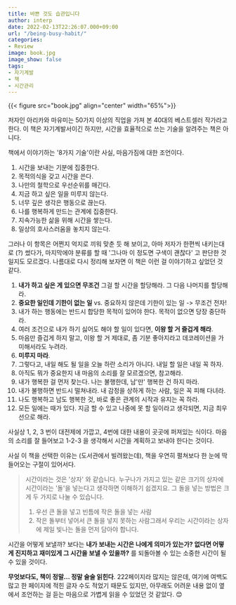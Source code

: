 ```yaml
---
title: 바쁜 것도 습관입니다
author: interp
date: 2022-02-13T22:26:07.000+09:00
url: "/being-busy-habit/"
categories:
- Review
image: book.jpg
image_show: false
tags:
- 자기계발
- 책
- 시간관리
---
```


{{< figure src="book.jpg" align="center" width="65%">}}

저자인 아리카와 마유미는 50가지 이상의 직업을 가져 본 40대의 베스트셀러 작가라고  한다. 이 책은 자기계발서이긴 하지만, 시간을 효율적으로 쓰는 기술을 알려주는 책은 아니다.

책에서 이야기하는 '8가지 기술'이란 사실, 마음가짐에 대한 조언이다.

1. 시간을 보내는 기분에 집중한다.
2. 목적의식을 갖고 시간을 쓴다.
3. 나만의 철학으로 우선순위를 매긴다.
4. 지금 하고 싶은 일을 미루지 않는다.
5. 너무 깊은 생각은 행동으로 끊는다.
6. 나를 행복하게 만드는 관계에 집중한다.
7. 지속가능한 삶을 위해 시간을 쌓는다.
8. 일상의 호사스러움을 놓치지 않는다.

그러나 이 항목은 어쩐지 억지로 끼워 맞춘 듯 해 보이고, 아마 저자가 한편씩 내키는대로 (?) 썼다가, 마지막에야 분류를 할 때 '그나마 이 정도면 구색이 괜찮다' 고 판단한 것일지도 모르겠다. 나름대로 다시 정리해 보자면 이 책은 이런 걸 이야기하고 싶었던 것 같다.

1. **내가 하고 싶은 게 있으면 무조건** 그걸 할 시간을 할당해라. 그 다음 나머지를 할당해라.
2. **중요한 일인데 기한이 없는 일** vs. 중요하지 않은데 기한이 있는 일 -> 무조건 전자!
3. 내가 하는 행동에는 반드시 합당한 목적이 있어야 한다. 목적이 없으면 당장 중단하라.
4. 여러 조건으로 내가 하기 싫어도 해야 할 일이 있다면, **이왕 할 거 즐겁게 해라**.
5. 마음만 즐겁게 하지 말고, 이왕 할 거 제대로, 좀 기분 좋아지라고 데코레이션을 가미해서라도 누려라.
6. **미루지 마라**.
7. 그렇다고, 내일 해도 될 일을 오늘 하란 소리가 아니다. 내일 할 일은 내일 꼭 하자.
8. 아직도 뭐가 중요한지 내 마음의 소리를 잘 모르겠으면, 참고해라.
9. 내가 행복한 걸 먼저 찾는다. 나는 불행한데, 남'만' 행복한 건 하지 마라.
10. 내가 불행하면 반드시 떨쳐내라. 내 감정을 상하게 하는 사람, 일은 꼭 피해 다녀라.
11. 나도 행복하고 남도 행복한 것, 바로 좋은 관계의 시작과 유지는 꼭 하라.
12. 모든 일에는 때가 있다. 지금 할 수 있고 나중에 못 할 일이라고 생각되면, 지금 최우선으로 해라.

사실상 1, 2, 3 번이 대전제에 가깝고, 4번에 대한 내용이 곳곳에 퍼져있는 식이다. 마음의 소리를 잘 들어보고 1-2-3 을 생각해서 시간을 계획하고 보내야 한다는 것이다.

사실 이 책을 선택한 이유는 (도서관에서 빌려왔는데), 책을 우연히 펼쳐보다 한 눈에 딱 들어오는 구절이 있어서다.

> 시간이라는 것은 '상자' 와 같습니다. 누구나가 가지고 있는 같은 크기의 상자에 시간이라는 '돌'을 넣는다고 생각하면 이해하기 쉽겠지요. 그 돌을 넣는 방법은 크게 두 가지로 나눌 수 있습니다.  
>   1. 우선 큰 돌을 넣고 빈틈에 작은 돌을 넣는 사람  
>   2. 작은 돌부터 넣어서 큰 돌을 넣지 못하는 사람그래서 우리는 시간이라는 상자에 제일 빛나는 돌을 먼저 담아야 합니다.

시간을 어떻게 보낼까? 보다는 **내가 보내는 시간은 나에게 의미가 있는가? 없다면 어떻게 진지하고 재미있게 그 시간을 보낼 수 있을까?** 를 되돌아볼 수 있는 소중한 시간이 될 수 있을 것이다.

**무엇보다도, 책이 정말... 정말 술술 읽힌다**. 222페이지라 많지는 않은데, 여기에 여백도 많고 한 페이지에 적힌 글자 수도 적었기 때문도 있지만, 아무래도 어려운 내용 없이 옆에서 조언하는 걸 듣는 마음으로 가볍게 읽을 수 있었던 것 같았다. 😊